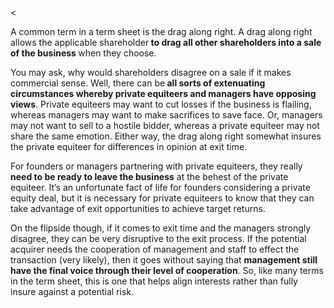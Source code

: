 <<p>A common term in a term sheet is the drag along right. A drag along right allows the applicable shareholder<strong> to drag all other shareholders into a sale of the business </strong>when they choose.</p><p>You may ask, why would shareholders disagree on a sale if it makes commercial sense. Well, there can be<strong> all sorts of extenuating circumstances whereby private equiteers and managers have opposing views</strong>. Private equiteers may want to cut losses if the business is flailing, whereas managers may want to make sacrifices to save face. Or, managers may not want to sell to a hostile bidder, whereas a private equiteer may not share the same emotion. Either way, the drag along right somewhat insures the private equiteer for differences in opinion at exit time.</p><p>For founders or managers partnering with private equiteers, they really<strong> need to be ready to leave the business</strong> at the behest of the private equiteer. It&#8217;s an unfortunate fact of life for founders considering a private equity deal, but it is necessary for private equiteers to know that they can take advantage of exit opportunities to achieve target returns.</p><p>On the flipside though, if it comes to exit time and the managers strongly disagree, they can be very disruptive to the exit process. If the potential acquirer needs the cooperation of management and staff to effect the transaction (very likely), then it goes without saying that <strong>management still have the final voice through their level of cooperation</strong>. So, like many terms in the term sheet, this is one that helps align interests rather than fully insure against a potential risk.</p>
